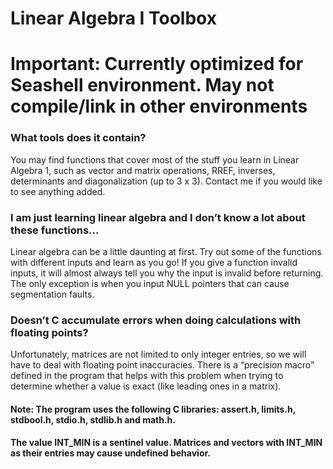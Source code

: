 # Linear Algebra I Toolbox

# Important: Currently optimized for Seashell environment. May not compile/link in other environments

### What tools does it contain?
You may find functions that cover most of the stuff you learn in Linear Algebra 1, such as vector and matrix operations, RREF, inverses, determinants and diagonalization (up to 3 x 3). Contact me if you would like to see anything added.

### I am just learning linear algebra and I don’t know a lot about these functions…
Linear algebra can be a little daunting at first. Try out some of the functions with different inputs and learn as you go! If you give a function invalid inputs, it will almost always tell you why the input is invalid before returning. The only exception is when you input NULL pointers that can cause segmentation faults.

### Doesn’t C accumulate errors when doing calculations with floating points?
Unfortunately, matrices are not limited to only integer entries, so we will have to deal with floating point inaccuracies. There is a “precision macro” defined in the program that helps with this problem when trying to determine whether a value is exact (like leading ones in a matrix).

#### Note: The program uses the following C libraries: assert.h, limits.h, stdbool.h, stdio.h, stdlib.h and math.h.
####       The value INT_MIN is a sentinel value. Matrices and vectors with INT_MIN as their entries may cause undefined behavior.

